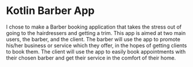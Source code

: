# Kotlin Barber App
I chose to make a Barber booking application that takes the stress out of going to the hairdressers and getting a trim. This app is aimed at two main users, the barber, and the client. The barber will use the app to promote his/her business or service which they offer, in the hopes of getting clients to book them. The client will use the app to easily book appointments with their chosen barber and get their service in the comfort of their home.

